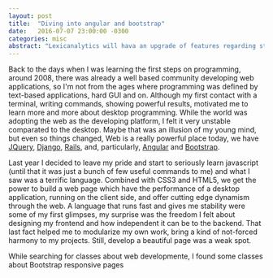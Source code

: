 ```yaml
---
layout: post
title:  "Diving into angular and bootstrap"
date:   2016-07-07 23:00:00 -0300
categories: misc
abstract: "Lexicanalytics will hava an upgrade of features regarding statistical measurement and multiple text productions support for a broader report functionality. It will bring the application's analytics nature a step further. Lexicanalytics will provides more use for researchers with graphs, save reports and so on. Technically, I'm planning to use R language within Java using JRI."
---
```

Back to the days when I was learning the first steps on programming, around 2008, there was already a well based community developing web applications, so I'm not from the ages where programming was defined by text-based applications, hard GUI and on. Although my first contact with a terminal, writing commands, showing powerful results, motivated me to learn more and more about desktop programming. While the world was adopting the web as the developing platform, I felt it very unstable comparated to the desktop. Maybe that was an illusion of my young mind, but even so things changed, Web is a really powerful place today, we have [JQuery](https://jquery.com/), [Django](https://www.djangoproject.com/), [Rails](http://rubyonrails.org/), and, particularly, [Angular](https://angularjs.org/) and [Bootstrap](http://getbootstrap.com/).


Last year I decided to leave my pride and start to seriously learn javascript (until that it was just a bunch of few useful commands to me) and what I saw was a terrific language. Combined with CSS3 and HTML5, we get the power to build a web page which have the performance of a desktop application, running on the client side, and offer cutting edge dynamism through the web. A language that runs fast and gives me stability were some of my first glimpses, my surprise was the freedom I felt about designing my frontend and how independent it can be to the backend. That last fact helped me to modularize my own work, bring a kind of not-forced harmony to my projects. Still, develop a beautiful page was a weak spot.


While searching for classes about web developmente, I found some classes about Bootstrap responsive pages 